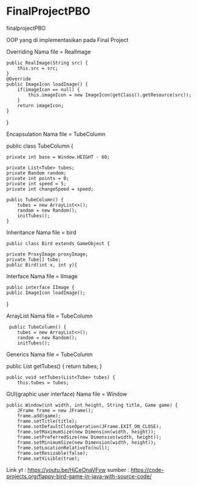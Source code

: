 # FinalProjectPBO
finalprojectPBO

OOP yang di implementasikan pada Final Project

Overriding 
Nama file = Reallmage

    public RealImage(String src) {
        this.src = src;
    }
    @Override
    public ImageIcon loadImage() {
        if(imageIcon == null) {
            this.imageIcon = new ImageIcon(getClass().getResource(src));
        }
        return imageIcon;
    }
    
}

Encapsulation
Nama file = TubeColumn

public class TubeColumn {

    private int base = Window.HEIGHT - 60;

    private List<Tube> tubes;
    private Random random;
    private int points = 0;
    private int speed = 5;
    private int changeSpeed = speed;

    public TubeColumn() {
        tubes = new ArrayList<>();
        random = new Random();
        initTubes();
    }
    
Inheritance
Nama file = bird
    
    public class Bird extends GameObject {

    private ProxyImage proxyImage;
    private Tube[] tube;
    public Bird(int x, int y){
    
Interface
Nama file = IImage
    
    public interface IImage {
    public ImageIcon loadImage();
}

ArrayList
Nama file = TubeColumn

     public TubeColumn() {
        tubes = new ArrayList<>();
        random = new Random();
        initTubes();

Generics
Nama file = TubeColumn

public List<Tube> getTubes() {
        return tubes;
    }

    public void setTubes(List<Tube> tubes) {
        this.tubes = tubes;
    
GUI(graphic user interface)
Nama file = Window
    
    public Window(int width, int height, String title, Game game) {
        JFrame frame = new JFrame();
        frame.add(game);
        frame.setTitle(title);
        frame.setDefaultCloseOperation(JFrame.EXIT_ON_CLOSE);
        frame.setMaximumSize(new Dimension(width, height));
        frame.setPreferredSize(new Dimension(width, height));
        frame.setMinimumSize(new Dimension(width, height));
        frame.setLocationRelativeTo(null);
        frame.setResizable(false);
        frame.setVisible(true);
  
Link yt : https://youtu.be/HjCeOnaVFvw
sumber  : https://code-projects.org/flappy-bird-game-in-java-with-source-code/            
